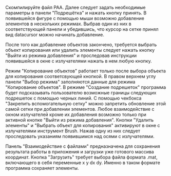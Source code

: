 Скомпилируйте файл PAA.
Далее следует задать необходимые параметры в панели "Подрешётка" и нажать кнопку принять.
В появившейся фигуре с помощью мыши возможно добавление элементов в нескольких режимах. Выбрав один из них в соответствующей панели
и убедившись, что курсор на сетке принял вид datacursor можно начинать добавление.

После того как добавление объектов закончено, требуется выбрать объект копирования или удалить элементы следует нажать кнопку
"Выйти из режима добавления" и проследовав инструкции появившейся в окне с излучателями нажать в нем любую кнопку.

Режим "Копирование объектов" работает только после выбора объекта для копирования соответсвующей кнопкой.
В правом верхнем углу панели "Выбор режима" заполняются данные для режима "Копирование объектов".
В режиме "Создание подрешеток" программа будет подсказывать пользователю возможные границы следующих подрешеток с помощью черных линий.
С помощью чекбокса "Закрепить вспомогательную сетку" можно запретить обновление этой самой сетки при добавлении элементов.
Любое взаимодействие с окном излучателей кроме их добавления возможно только при активной кнопке "Выйти из режима добавления".
Кнопки "Удалить элементы" и "Выбрать объект для копирования" активируют в окне с излучателями инструмент Brush. Нажав одну из них следует
проследовать указаниям появившимся над осями с излучателями.

Панель "Взаимодействие с файлами" предназначена для сохранения результата работы в приложения и загрузки уже готового массива координат.
Кнопка "Загрузить" требует выбора файла формата .mat, включающего в себя переменные x y dx dy. Именно в таком формате программа сохраняет элементы.
